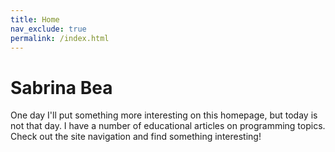 ```yaml
---
title: Home
nav_exclude: true
permalink: /index.html
---
```

# Sabrina Bea

One day I'll put something more interesting on this homepage, but today is not that day.
I have a number of educational articles on programming topics.
Check out the site navigation and find something interesting!
